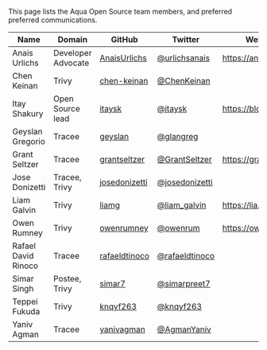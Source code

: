 This page lists the Aqua Open Source team members, and preferred preferred communications.

Name | Domain | GitHub | Twitter | Website/blog
---|---|---|---|---
Anais Urlichs | Developer Advocate | [AnaisUrlichs](https://github.com/AnaisUrlichs) | [@urlichsanais](https://twitter.com/urlichsanais) | <https://anaisurl.com>
Chen Keinan | Trivy | [chen-keinan](https://github.com/chen-keinan) | [@ChenKeinan](https://twitter.com/ChenKeinan) | 
Itay Shakury | Open Source lead | [itaysk](https://github.com/itaysk) | [@itaysk](https://twitter.com/itaysk) | <https://blog.itaysk.com>
Geyslan Gregorio | Tracee | [geyslan](https://github.com/geyslan) | [@glangreg](https://twitter.com/glangreg) | 
Grant Seltzer | Tracee | [grantseltzer](https://github.com/grantseltzer) | [@GrantSeltzer](https://twitter.com/GrantSeltzer) | <https://grant.pizza>
Jose Donizetti | Tracee, Trivy | [josedonizetti](https://github.com/josedonizetti) | [@josedonizetti](https://twitter.com/josedonizetti) |
Liam Galvin | Trivy | [liamg](https://github.com/liamg) | [@liam_galvin](https://twitter.com/liam_galvin) | <https://lia.mg>
Owen Rumney | Trivy | [owenrumney](https://github.com/owenrumney) | [@owenrum](https://twitter.com/owenrum) | <https://owenrumney.co.uk>
Rafael David Rinoco | Tracee | [rafaeldtinoco](https://github.com/rafaeldtinoco) | [@rafaeldtinoco](https://twitter.com/rafaeldtinoco) | 
Simar Singh | Postee, Trivy | [simar7](https://github.com/simar7) | [@simarpreet7](https://twitter.com/simarpreet7) |
Teppei Fukuda | Trivy | [knqyf263](https://github.com/knqyf263) | [@knqyf263](https://twitter.com/knqyf263) | 
Yaniv Agman | Tracee | [yanivagman](https://github.com/yanivagman) | [@AgmanYaniv](https://twitter.com/AgmanYaniv) |
